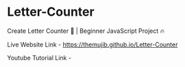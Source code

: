 # Letter-Counter

Create Letter Counter 🔢 | Beginner JavaScript Project 🔥

Live Website Link - https://themujib.github.io/Letter-Counter

Youtube Tutorial Link - 
